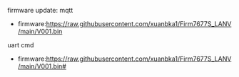 firmware update: mqtt
-  firmware:https://raw.githubusercontent.com/xuanbka1/Firm7677S_LANV/main/V001.bin

uart cmd
-  firmware:https://raw.githubusercontent.com/xuanbka1/Firm7677S_LANV/main/V001.bin#
